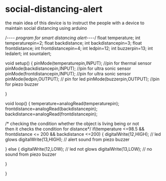 # social-distancing-alert
the main idea of this device is to instruct the people with a device to maintain social distancing using arduino

/*---- program for smart distancing alert----*/
float temperature;
int temperaturepin=2;
float backdistance;
int backdistancepin=3;
float frontdistance;
int frontdistancepin=4;
int ledpin=12;
int buzzerpin=13;
int ledalert;
int sountalert;

void setup() {
  pinMode(temperaturepin,INPUT);   //pin  for thermal sensor
  pinMode(backdistancepin,INPUT);   //pin for ultra sonic sensor
  pinMode(frontdistancepin,INPUT);    //pin for ultra sonic sensor
  pinMode(ledpin,OUTPUT);   // pin for led
  pinMode(buzzerpin,OUTPUT);   //pin for piezo buzzer

}

void loop() {
  temperature=analogRead(temperaturepin);
  frontdistance=analogRead(backdistancepin);
  backdistance=analogRead(frontdistancepin);

/* checking the condition whether the object is living being or not  
  then it checks the condition for distance*/
  if(temperature <=98.5 && frontdistance <= 200 && backdistance <=200) 
  {
    digitalWrite(12,HIGH); // led glows
    digitalWrite(13,HIGH); // alert sound from piezo buzzer
    
  }
  else
  {
    digitalWrite(12,LOW);  // led not glows
    digitalWrite(13,LOW);  // no sound from piezo buzzer
    
  }

}
